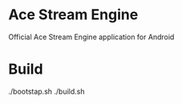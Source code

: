 # Ace Stream Engine

Official Ace Stream Engine application for Android

# Build

./bootstap.sh
./build.sh